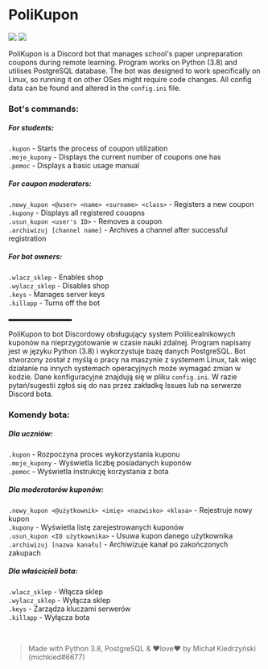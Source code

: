 # PoliKupon
[![](https://img.shields.io/badge/python-3.8-blue)](https://www.python.org/downloads/release/python-386/) [![](https://img.shields.io/badge/license-MIT-green)](https://opensource.org/licenses/MIT)

PoliKupon is a Discord bot that manages school's paper unpreparation coupons during remote learning.
Program works on Python (3.8) and utilises PostgreSQL database.
The bot was designed to work specifically on Linux, so running it on other OSes might require code changes.
All config data can be found and altered in the `config.ini` file.

### Bot's commands:  
##### For students:
`.kupon` -  Starts the process of coupon utilization  
`.moje_kupony` - Displays the current number of coupons one has  
`.pomoc` - Displays a basic usage manual

##### For coupon moderators:
`.nowy_kupon <@user> <name> <surname> <class>` - Registers a new coupon  
`.kupony` - Displays all registered couopns  
`.usun_kupon <user's ID>` - Removes a coupon  
`.archiwizuj [channel name]` - Archives a channel after successful registration  

##### For bot owners:
`.wlacz_sklep` - Enables shop  
`.wylacz_sklep` - Disables shop  
`.keys` - Manages server keys  
`.killapp` - Turns off the bot 

▬▬▬▬▬▬▬▬▬

PoliKupon to bot Discordowy obsługujący system Polilicealnikowych kuponów na nieprzygotowanie w czasie nauki zdalnej.
Program napisany jest w języku Python (3.8) i wykorzystuje bazę danych PostgreSQL.
Bot stworzony został z myślą o pracy na maszynie z systemem Linux, tak więc działanie na innych systemach operacyjnych może wymagać zmian w kodzie.
Dane konfiguracyjne znajdują się w pliku `config.ini`. W razie pytań/sugestii zgłoś się do nas przez zakładkę Issues lub na serwerze Discord bota.

### Komendy bota:  
##### Dla uczniów:
`.kupon` -  Rozpoczyna proces wykorzystania kuponu  
`.moje_kupony` - Wyświetla liczbę posiadanych kuponów  
`.pomoc` - Wyświetla instrukcję korzystania z bota

##### Dla moderatorów kuponów:
`.nowy_kupon <@użytkownik> <imię> <nazwisko> <klasa>` - Rejestruje nowy kupon  
`.kupony` - Wyświetla listę zarejestrowanych kuponów  
`.usun_kupon <ID użytkownika>` - Usuwa kupon danego użytkownika  
`.archiwizuj [nazwa kanału]` - Archiwizuje kanał po zakończonych zakupach

##### Dla właścicieli bota:
`.wlacz_sklep` - Włącza sklep  
`.wylacz_sklep` - Wyłącza sklep  
`.keys` - Zarządza kluczami serwerów  
`.killapp` - Wyłącza bota 

&nbsp;

> Made with Python 3.8, PostgreSQL & ❤love❤ by Michał Kiedrzyński (michkied#6677)
